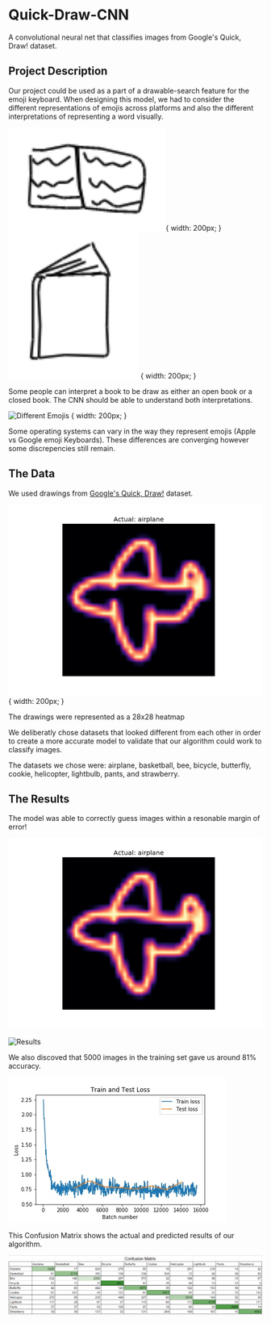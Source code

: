 # Quick-Draw-CNN
A convolutional neural net that classifies images from Google's Quick, Draw! dataset.

## Project Description

Our project could be used as a part of a drawable-search feature for the emoji keyboard. When designing this model, we had to consider the different representations of emojis across platforms and also the different interpretations of representing a word visually. 

![Open Book Drawing](images/openBook.png){ width: 200px; } ![Closed Book Drawing](images/closedBook.png)  { width: 200px; }

Some people can interpret a book to be draw as either an open book or a closed book. The CNN should be able to understand both interpretations.

![Different Emojis](differentEmojis.png)  { width: 200px; }

Some operating systems can vary in the way they represent emojis (Apple vs Google emoji Keyboards). These differences are converging however some discrepencies still remain.


## The Data

We used drawings from [Google's Quick, Draw!](https://quickdraw.withgoogle.com/data) dataset. 

![Drawing of a Airplane](/images/airplaneHeatmap.png) { width: 200px; }

The drawings were represented as a 28x28 heatmap

We deliberatly chose datasets that looked different from each other in order to create a more accurate model to validate that our algorithm could work to classify images.

The datasets we chose were: airplane, basketball, bee, bicycle, butterfly, cookie, helicopter, lightbulb, pants, and strawberry.


## The Results

The model was able to correctly guess images within a resonable margin of error!

![Drawing of an Airplane](images/airplaneHeatmap.png)

![Results](images/airplaneResults.png)

We also discoved that 5000 images in the training set gave us around 81% accuracy.

![Modeled Loss](images/test_train_loss.jpg)

This Confusion Matrix shows the actual and predicted results of our algorithm.

![Confusion Matrix](images/confusion_matrix.png)



